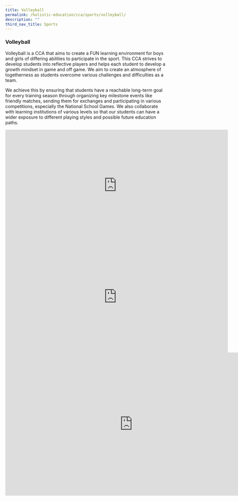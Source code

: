 ```yaml
---
title: Volleyball
permalink: /holistic-education/cca/sports/volleyball/
description: ""
third_nav_title: Sports
---
```

### **Volleyball**

Volleyball is a CCA that aims to create a FUN learning environment for boys and girls of differing abilities to participate in the sport. This CCA strives to develop students into reflective players and helps each student to develop a growth mindset in game and off game. We aim to create an atmosphere of togetherness as students overcome various challenges and difficulties as a team.&nbsp;
  
We achieve this by ensuring that students have a reachable long-term goal for every training season through organizing key milestone events like friendly matches, sending them for exchanges and participating in various competitions, especially the National School Games. We also collaborate with learning institutions of various levels so that our students can have a wider exposure to different playing styles and possible future education paths.

<iframe allowfullscreen="" allow="accelerometer; autoplay; clipboard-write; encrypted-media; gyroscope; picture-in-picture" frameborder="0" title="MFPS Volleyball Promotional Video" src="https://www.youtube.com/embed/OhKda4-guZU" height="350" width="700"></iframe>

<iframe allowfullscreen="" allow="accelerometer; autoplay; clipboard-write; encrypted-media; gyroscope; picture-in-picture" frameborder="0" title="Volleyball NSG Junior Girls Award Video" src="https://www.youtube.com/embed/KSSniyKLW8g" height="350" width="700"></iframe>

<iframe allowfullscreen="true" height="450" width="800" frameborder="0" src="https://docs.google.com/presentation/d/e/2PACX-1vSV_2dOZiMcqWJNoKF3_vnGcZnDo1rdQ1aWoMbXP4wnThW4JYC_ebY3EzRINe_wUKYC6rW-mr_bcqV1/embed?start=false&amp;loop=false&amp;delayms=3000"></iframe>
